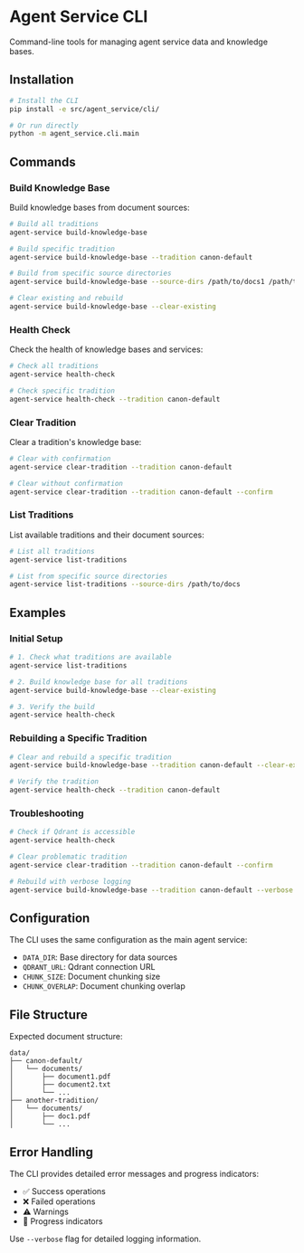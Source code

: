# Agent Service CLI

Command-line tools for managing agent service data and knowledge bases.

## Installation

```bash
# Install the CLI
pip install -e src/agent_service/cli/

# Or run directly
python -m agent_service.cli.main
```

## Commands

### Build Knowledge Base

Build knowledge bases from document sources:

```bash
# Build all traditions
agent-service build-knowledge-base

# Build specific tradition
agent-service build-knowledge-base --tradition canon-default

# Build from specific source directories
agent-service build-knowledge-base --source-dirs /path/to/docs1 /path/to/docs2

# Clear existing and rebuild
agent-service build-knowledge-base --clear-existing
```

### Health Check

Check the health of knowledge bases and services:

```bash
# Check all traditions
agent-service health-check

# Check specific tradition
agent-service health-check --tradition canon-default
```

### Clear Tradition

Clear a tradition's knowledge base:

```bash
# Clear with confirmation
agent-service clear-tradition --tradition canon-default

# Clear without confirmation
agent-service clear-tradition --tradition canon-default --confirm
```

### List Traditions

List available traditions and their document sources:

```bash
# List all traditions
agent-service list-traditions

# List from specific source directories
agent-service list-traditions --source-dirs /path/to/docs
```

## Examples

### Initial Setup

```bash
# 1. Check what traditions are available
agent-service list-traditions

# 2. Build knowledge base for all traditions
agent-service build-knowledge-base --clear-existing

# 3. Verify the build
agent-service health-check
```

### Rebuilding a Specific Tradition

```bash
# Clear and rebuild a specific tradition
agent-service build-knowledge-base --tradition canon-default --clear-existing

# Verify the tradition
agent-service health-check --tradition canon-default
```

### Troubleshooting

```bash
# Check if Qdrant is accessible
agent-service health-check

# Clear problematic tradition
agent-service clear-tradition --tradition canon-default --confirm

# Rebuild with verbose logging
agent-service build-knowledge-base --tradition canon-default --verbose
```

## Configuration

The CLI uses the same configuration as the main agent service:

- `DATA_DIR`: Base directory for data sources
- `QDRANT_URL`: Qdrant connection URL
- `CHUNK_SIZE`: Document chunking size
- `CHUNK_OVERLAP`: Document chunking overlap

## File Structure

Expected document structure:

```
data/
├── canon-default/
│   └── documents/
│       ├── document1.pdf
│       ├── document2.txt
│       └── ...
├── another-tradition/
│   └── documents/
│       ├── doc1.pdf
│       └── ...
```

## Error Handling

The CLI provides detailed error messages and progress indicators:

- ✅ Success operations
- ❌ Failed operations  
- ⚠️ Warnings
- 🔄 Progress indicators

Use `--verbose` flag for detailed logging information. 